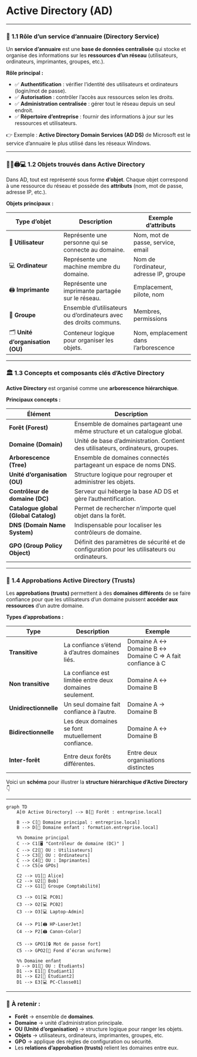# **Active Directory (AD)**

---

### 🧩 **1.1 Rôle d’un service d’annuaire (Directory Service)**

Un **service d’annuaire** est une **base de données centralisée** qui stocke et organise des informations sur les **ressources d’un réseau** (utilisateurs, ordinateurs, imprimantes, groupes, etc.).

**Rôle principal :**

* ✅ **Authentification** : vérifier l’identité des utilisateurs et ordinateurs (login/mot de passe).
* ✅ **Autorisation** : contrôler l’accès aux ressources selon les droits.
* ✅ **Administration centralisée** : gérer tout le réseau depuis un seul endroit.
* ✅ **Répertoire d’entreprise** : fournir des informations à jour sur les ressources et utilisateurs.

👉 Exemple : **Active Directory Domain Services (AD DS)** de Microsoft est le service d’annuaire le plus utilisé dans les réseaux Windows.

---

### 🧍‍♂️🖨️💻 **1.2 Objets trouvés dans Active Directory**

Dans AD, tout est représenté sous forme **d’objet**.
Chaque objet correspond à une ressource du réseau et possède des **attributs** (nom, mot de passe, adresse IP, etc.).

**Objets principaux :**

| Type d’objet                      | Description                                                       | Exemple d’attributs                     |
| --------------------------------- | ----------------------------------------------------------------- | --------------------------------------- |
| 👤 **Utilisateur**                | Représente une personne qui se connecte au domaine.               | Nom, mot de passe, service, email       |
| 💻 **Ordinateur**                 | Représente une machine membre du domaine.                         | Nom de l’ordinateur, adresse IP, groupe |
| 🖨️ **Imprimante**                | Représente une imprimante partagée sur le réseau.                 | Emplacement, pilote, nom                |
| 👥 **Groupe**                     | Ensemble d’utilisateurs ou d’ordinateurs avec des droits communs. | Membres, permissions                    |
| 🗂️ **Unité d’organisation (OU)** | Conteneur logique pour organiser les objets.                      | Nom, emplacement dans l’arborescence    |

---

### 🏛️ **1.3 Concepts et composants clés d’Active Directory**

**Active Directory** est organisé comme une **arborescence hiérarchique**.

**Principaux concepts :**

| Élément                               | Description                                                                                  |
| ------------------------------------- | -------------------------------------------------------------------------------------------- |
| **Forêt (Forest)**                    | Ensemble de domaines partageant une même structure et un catalogue global.                   |
| **Domaine (Domain)**                  | Unité de base d’administration. Contient des utilisateurs, ordinateurs, groupes.             |
| **Arborescence (Tree)**               | Ensemble de domaines connectés partageant un espace de noms DNS.                             |
| **Unité d’organisation (OU)**         | Structure logique pour regrouper et administrer les objets.                                  |
| **Contrôleur de domaine (DC)**        | Serveur qui héberge la base AD DS et gère l’authentification.                                |
| **Catalogue global (Global Catalog)** | Permet de rechercher n’importe quel objet dans la forêt.                                     |
| **DNS (Domain Name System)**          | Indispensable pour localiser les contrôleurs de domaine.                                     |
| **GPO (Group Policy Object)**         | Définit des paramètres de sécurité et de configuration pour les utilisateurs ou ordinateurs. |

---

### 🔗 **1.4 Approbations Active Directory (Trusts)**

Les **approbations (trusts)** permettent à des **domaines différents** de se faire confiance pour que les utilisateurs d’un domaine puissent **accéder aux ressources** d’un autre domaine.

**Types d’approbations :**

| Type                  | Description                                             | Exemple                                                  |
| --------------------- | ------------------------------------------------------- | -------------------------------------------------------- |
| **Transitive**        | La confiance s’étend à d’autres domaines liés.          | Domaine A ↔ Domaine B ↔ Domaine C ⇒ A fait confiance à C |
| **Non transitive**    | La confiance est limitée entre deux domaines seulement. | Domaine A ↔ Domaine B                                    |
| **Unidirectionnelle** | Un seul domaine fait confiance à l’autre.               | Domaine A → Domaine B                                    |
| **Bidirectionnelle**  | Les deux domaines se font mutuellement confiance.       | Domaine A ↔ Domaine B                                    |
| **Inter-forêt**       | Entre deux forêts différentes.                          | Entre deux organisations distinctes                      |

Voici un **schéma** pour illustrer la **structure hiérarchique d’Active Directory** 👇

---

```mermaid
graph TD
    A[🌐 Active Directory] --> B[🌲 Forêt : entreprise.local]

    B --> C[🏰 Domaine principal : entreprise.local]
    B --> D[🏰 Domaine enfant : formation.entreprise.local]

    %% Domaine principal
    C --> C1[🖥️ "Contrôleur de domaine (DC)" ]
    C --> C2[📁 OU : Utilisateurs]
    C --> C3[📁 OU : Ordinateurs]
    C --> C4[📁 OU : Imprimantes]
    C --> C5[⚙️ GPOs]

    C2 --> U1[👤 Alice]
    C2 --> U2[👤 Bob]
    C2 --> G1[👥 Groupe Comptabilité]

    C3 --> O1[💻 PC01]
    C3 --> O2[💻 PC02]
    C3 --> O3[💻 Laptop-Admin]

    C4 --> P1[🖨️ HP-LaserJet]
    C4 --> P2[🖨️ Canon-Color]

    C5 --> GPO1[🔒 Mot de passe fort]
    C5 --> GPO2[🧭 Fond d’écran uniforme]

    %% Domaine enfant
    D --> D1[📁 OU : Étudiants]
    D1 --> E1[👤 Étudiant1]
    D1 --> E2[👤 Étudiant2]
    D1 --> E3[💻 PC-Classe01]
```

---

### 🧠 **À retenir :**

* **Forêt** → ensemble de **domaines**.
* **Domaine** → unité d’administration principale.
* **OU (Unité d’organisation)** → structure logique pour ranger les objets.
* **Objets** → utilisateurs, ordinateurs, imprimantes, groupes, etc.
* **GPO** → applique des règles de configuration ou sécurité.
* Les **relations d’approbation (trusts)** relient les domaines entre eux.




